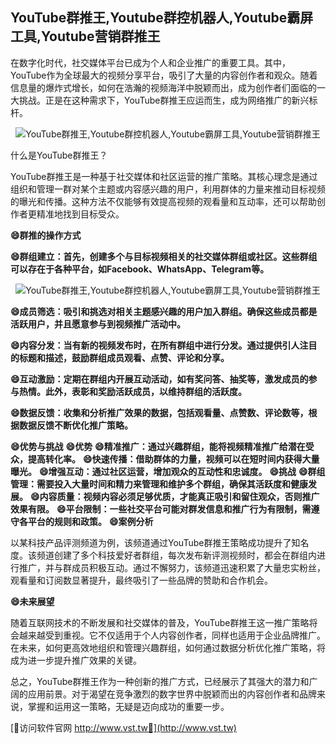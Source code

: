 ## **YouTube群推王,Youtube群控机器人,Youtube霸屏工具,Youtube营销群推王**

在数字化时代，社交媒体平台已成为个人和企业推广的重要工具。其中，YouTube作为全球最大的视频分享平台，吸引了大量的内容创作者和观众。随着信息量的爆炸式增长，如何在浩瀚的视频海洋中脱颖而出，成为创作者们面临的一大挑战。正是在这种需求下，YouTube群推王应运而生，成为网络推广的新兴标杆。

 <center><img src="https://vst.tw/MP4/tuiguang/png/4.png" alt="YouTube群推王,Youtube群控机器人,Youtube霸屏工具,Youtube营销群推王"></center>

什么是YouTube群推王？

YouTube群推王是一种基于社交媒体和社区运营的推广策略。其核心理念是通过组织和管理一群对某个主题或内容感兴趣的用户，利用群体的力量来推动目标视频的曝光和传播。这种方法不仅能够有效提高视频的观看量和互动率，还可以帮助创作者更精准地找到目标受众。

**😄群推的操作方式**

**😄群组建立：首先，创建多个与目标视频相关的社交媒体群组或社区。这些群组可以存在于各种平台，如Facebook、WhatsApp、Telegram等。**

 <center><img src="https://vst.tw/MP4/tuiguang/png/7.png" alt="YouTube群推王,Youtube群控机器人,Youtube霸屏工具,Youtube营销群推王"></center>

**😄成员筛选：吸引和挑选对相关主题感兴趣的用户加入群组。确保这些成员都是活跃用户，并且愿意参与到视频推广活动中。**

**😄内容分发：当有新的视频发布时，在所有群组中进行分发。通过提供引人注目的标题和描述，鼓励群组成员观看、点赞、评论和分享。**

**😄互动激励：定期在群组内开展互动活动，如有奖问答、抽奖等，激发成员的参与热情。此外，表彰和奖励活跃成员，以维持群组的活跃度。**

**😄数据反馈：收集和分析推广效果的数据，包括观看量、点赞数、评论数等，根据数据反馈不断优化推广策略。**

**😄优势与挑战**
**😄优势**
**😄精准推广：通过兴趣群组，能将视频精准推广给潜在受众，提高转化率。**
**😄快速传播：借助群体的力量，视频可以在短时间内获得大量曝光。**
**😄增强互动：通过社区运营，增加观众的互动性和忠诚度。**
**😄挑战**
**😄群组管理：需要投入大量时间和精力来管理和维护多个群组，确保其活跃度和健康发展。**
**😄内容质量：视频内容必须足够优质，才能真正吸引和留住观众，否则推广效果有限。**
**😄平台限制：一些社交平台可能对群发信息和推广行为有限制，需遵守各平台的规则和政策。**
**😄案例分析**

以某科技产品评测频道为例，该频道通过YouTube群推王策略成功提升了知名度。该频道创建了多个科技爱好者群组，每次发布新评测视频时，都会在群组内进行推广，并与群成员积极互动。通过不懈努力，该频道迅速积累了大量忠实粉丝，观看量和订阅数显著提升，最终吸引了一些品牌的赞助和合作机会。

**😄未来展望**

随着互联网技术的不断发展和社交媒体的普及，YouTube群推王这一推广策略将会越来越受到重视。它不仅适用于个人内容创作者，同样也适用于企业品牌推广。在未来，如何更高效地组织和管理兴趣群组，如何通过数据分析优化推广策略，将成为进一步提升推广效果的关键。

总之，YouTube群推王作为一种创新的推广方式，已经展示了其强大的潜力和广阔的应用前景。对于渴望在竞争激烈的数字世界中脱颖而出的内容创作者和品牌来说，掌握和运用这一策略，无疑是迈向成功的重要一步。


[👻访问软件官网 http://www.vst.tw👻](http://www.vst.tw)
